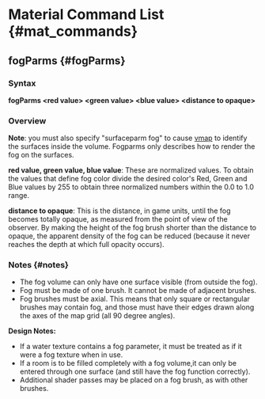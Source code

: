 # Material Command List {#mat_commands}

## fogParms {#fogParms}

### Syntax

**fogParms \<red value\> \<green value\> \<blue value\> \<distance to opaque\>**

### Overview

**Note**: you must also specify "surfaceparm fog" to cause
[vmap](vmap.md) to identify the surfaces inside the volume.
Fogparms only describes how to render the fog on the surfaces.

**red value, green value, blue value**: These are normalized values.
To obtain the values that define fog color divide the desired color's
Red, Green and Blue values by 255 to obtain three normalized numbers
within the 0.0 to 1.0 range.

**distance to opaque**: This is the distance, in game units, until the
fog becomes totally opaque, as measured from the point of view of the
observer. By making the height of the fog brush shorter than the
distance to opaque, the apparent density of the fog can be reduced
(because it never reaches the depth at which full opacity occurs).

### Notes {#notes}

-   The fog volume can only have one surface visible (from outside the
    fog).
-   Fog must be made of one brush. It cannot be made of adjacent
    brushes.
-   Fog brushes must be axial. This means that only square or
    rectangular brushes may contain fog, and those must have their edges
    drawn along the axes of the map grid (all 90 degree angles).

**Design Notes:**

-   If a water texture contains a fog parameter, it must be treated as
    if it were a fog texture when in use.
-   If a room is to be filled completely with a fog volume,it can only
    be entered through one surface (and still have the fog function
    correctly).
-   Additional shader passes may be placed on a fog brush, as with other
    brushes.
